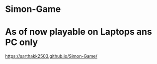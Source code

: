 # Simon-Game
# As of now playable on Laptops ans PC only
https://sarthakk2503.github.io/Simon-Game/
